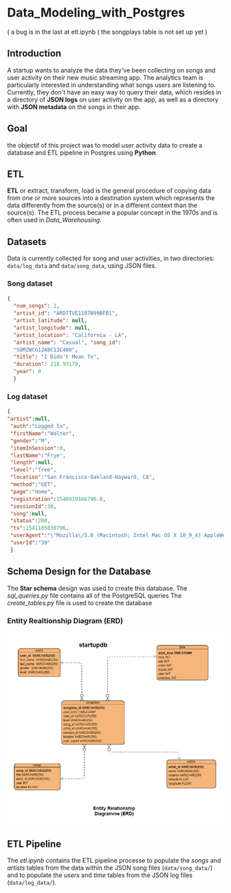 # Data_Modeling_with_Postgres
( a bug is in the last at etl.ipynb ( the songplays table is not set up yet )
## Introduction
A startup wants to analyze the data they've been collecting on songs and user activity on their new music streaming app. The analytics team is particularly interested in understanding what songs users are listening to. Currently, they don't have an easy way to query their data, which resides in a directory of __JSON logs__ on user activity on the app, as well as a directory with __JSON metadata__ on the songs in their app. 

## Goal
the objectif of this project was to model user activity data to create a database and ETL pipeline in Postgres using __Python__.

## ETL
__ETL__ or extract, transform, load is the general procedure of copying data from one or more sources into a destination system which represents the data differently from the source(s) or in a different context than the source(s). The ETL process became a popular concept in the 1970s and is often used in _Data_Warehousing_.

## Datasets
Data is currently collected for song and user activities, in two directories:
`data/log_data` and `data/song_data`, using JSON files.

### Song dataset 

```json
{
  "num_songs": 1,
  "artist_id": "ARD7TVE1187B99BFB1", 
  "artist_latitude": null, 
  "artist_longitude": null, 
  "artist_location": "California - LA", 
  "artist_name": "Casual", "song_id": 
  "SOMZWCG12A8C13C480", 
  "title": "I Didn't Mean To", 
  "duration": 218.93179, 
  "year": 0
  }
```

### Log dataset 

```json
{
"artist":null, 
 "auth":"Logged In",  
 "firstName":"Walter",  
 "gender":"M",  
 "itemInSession":0, 
 "lastName":"Frye", 
 "length":null, 
 "level":"free",  
 "location":"San Francisco-Oakland-Hayward, CA",  
 "method":"GET",  
 "page":"Home", 
 "registration":1540919166796.0,  
 "sessionId":38,  
 "song":null, 
 "status":200,  
 "ts":1541105830796,  
 "userAgent":"\"Mozilla\/5.0 (Macintosh; Intel Mac OS X 10_9_4) AppleWebKit\/537.36 (KHTML, like Gecko) Chrome\/36.0.1985.143 Safari\/537.36\"",  
 "userId":"39"
 }

```

## Schema Design for the Database
The __Star schema__ design was used to create this database.
The _sql_queries.py_ file contains all of the PostgreSQL queries
The _create_tables.py_ file is used to create the database
### Entity Realtionship Diagram (ERD)
![ERD](ERD/erd.jpg)

## ETL Pipeline
The _etl.ipynb_ contains the ETL pipeline processe to populate the _songs_ and _artists_ tables from the data within the JSON song files (`data/song_data/`) and to populate the _users_ and _time_ tables from the JSON log files (`data/log_data/`).
